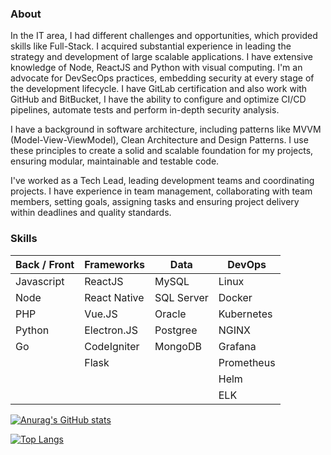 ### About
In the IT area, I had different challenges and opportunities, which provided skills like Full-Stack. I acquired substantial experience in leading the strategy and development of large scalable applications. I have extensive knowledge of Node, ReactJS and Python with visual computing. I'm an advocate for DevSecOps practices, embedding security at every stage of the development lifecycle. I have GitLab certification and also work with GitHub and BitBucket, I have the ability to configure and optimize CI/CD pipelines, automate tests and perform in-depth security analysis.

I have a background in software architecture, including patterns like MVVM (Model-View-ViewModel), Clean Architecture and Design Patterns. I use these principles to create a solid and scalable foundation for my projects, ensuring modular, maintainable and testable code.

I've worked as a Tech Lead, leading development teams and coordinating projects. I have experience in team management, collaborating with team members, setting goals, assigning tasks and ensuring project delivery within deadlines and quality standards.

### Skills
| Back / Front | Frameworks    | Data       | DevOps | 
| --- | --- | --- | --- |
| Javascript | ReactJS      | MySQL      | Linux      |
| Node       | React Native | SQL Server | Docker     |
| PHP        | Vue.JS       | Oracle     | Kubernetes |
| Python     | Electron.JS  | Postgree   | NGINX      |
| Go         | CodeIgniter  | MongoDB    | Grafana    |
|            | Flask        |            | Prometheus |
|            |              |            | Helm       |
|            |              |            | ELK        |

[![Anurag's GitHub stats](https://github-readme-stats.vercel.app/api?username=edwinbustillos&show_icons=true)](https://github.com/anuraghazra/github-readme-stats)

[![Top Langs](https://github-readme-stats.vercel.app/api/top-langs/?username=edwinbustillos&&layout=compact)](https://github.com/edwinbustillos/github-readme-stats)
<!--

Here are some ideas to get you started:

- 🔭 I’m currently working on ...
- 🌱 I’m currently learning ...
- 👯 I’m looking to collaborate on ...
- 🤔 I’m looking for help with ...
- 💬 Ask me about ...
- 📫 How to reach me: ...
- 😄 Pronouns: ...
- ⚡ Fun fact: ...
-->
